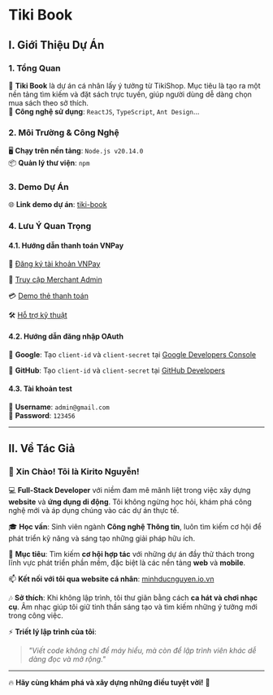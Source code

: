 # **Tiki Book**

## **I. Giới Thiệu Dự Án**

### **1. Tổng Quan**
🚀 **Tiki Book** là dự án cá nhân lấy ý tưởng từ TikiShop. Mục tiêu là tạo ra một nền tảng tìm kiếm và đặt sách trực tuyến, giúp người dùng dễ dàng chọn mua sách theo sở thích.  
🔧 **Công nghệ sử dụng**: `ReactJS`, `TypeScript`, `Ant Design`...

### **2. Môi Trường & Công Nghệ**
🖥️ **Chạy trên nền tảng**: `Node.js v20.14.0`  
📦 **Quản lý thư viện**: `npm`

### **3. Demo Dự Án**
🌐 **Link demo dự án**: [tiki-book]()

### **4. Lưu Ý Quan Trọng**
#### **4.1. Hướng dẫn thanh toán VNPay**
📌 [Đăng ký tài khoản VNPay](https://sandbox.vnpayment.vn/devreg/)

🔑 [Truy cập Merchant Admin](https://sandbox.vnpayment.vn/merchantv2/)

💳 [Demo thẻ thanh toán](https://sandbox.vnpayment.vn/apis/vnpay-demo/)

🛠️ [Hỗ trợ kỹ thuật](https://sandbox.vnpayment.vn/apis/contact/)

#### **4.2. Hướng dẫn đăng nhập OAuth**
🔹 **Google**: Tạo `client-id` và `client-secret` tại [Google Developers Console](https://console.developers.google.com/)

🔹 **GitHub**: Tạo `client-id` và `client-secret` tại [GitHub Developers](https://github.com/settings/developers/)

#### **4.3. Tài khoản test**
📧 **Username**: `admin@gmail.com`  
🔑 **Password**: `123456`

---

## **II. Về Tác Giả**

### **👋 Xin Chào! Tôi là Kirito Nguyễn!**

💻 **Full-Stack Developer** với niềm đam mê mãnh liệt trong việc xây dựng **website** và **ứng dụng di động**. Tôi không ngừng học hỏi, khám phá công nghệ mới và áp dụng chúng vào các dự án thực tế.

🎓 **Học vấn**: Sinh viên ngành **Công nghệ Thông tin**, luôn tìm kiếm cơ hội để phát triển kỹ năng và sáng tạo những giải pháp hữu ích.

💼 **Mục tiêu**: Tìm kiếm **cơ hội hợp tác** với những dự án đầy thử thách trong lĩnh vực phát triển phần mềm, đặc biệt là các nền tảng **web** và **mobile**.

📫 **Kết nối với tôi qua website cá nhân**: [minhducnguyen.io.vn](https://minhducnguyen.io.vn)

🎶 **Sở thích**: Khi không lập trình, tôi thư giãn bằng cách **ca hát và chơi nhạc cụ**. Âm nhạc giúp tôi giữ tinh thần sáng tạo và tìm kiếm những ý tưởng mới trong công việc.

⚡ **Triết lý lập trình của tôi**:
> _"Viết code không chỉ để máy hiểu, mà còn để lập trình viên khác dễ dàng đọc và mở rộng."_

---

🔥 **Hãy cùng khám phá và xây dựng những điều tuyệt vời!** 🚀